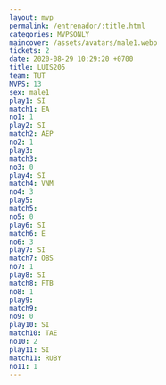 ```yaml
---
layout: mvp
permalink: /entrenador/:title.html
categories: MVPSONLY
maincover: /assets/avatars/male1.webp
tickets: 2
date: 2020-08-29 10:29:20 +0700
title: LUIS205
team: TUT
MVPS: 13
sex: male1
play1: SI
match1: EA
no1: 1
play2: SI
match2: AEP
no2: 1
play3: 
match3: 
no3: 0
play4: SI
match4: VNM
no4: 3
play5: 
match5: 
no5: 0
play6: SI
match6: E
no6: 3
play7: SI
match7: OBS
no7: 1
play8: SI
match8: FTB
no8: 1
play9: 
match9: 
no9: 0
play10: SI
match10: TAE
no10: 2
play11: SI
match11: RUBY
no11: 1
---
```

